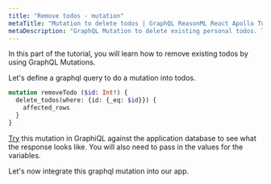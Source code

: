 ```yaml
---
title: "Remove todos - mutation"
metaTitle: "Mutation to delete todos | GraphQL ReasonML React Apollo Tutorial"
metaDescription: "GraphQL Mutation to delete existing personal todos. Try the mutation in GraphiQL, passing the Authorization token to delete a todo"
---
```



In this part of the tutorial, you will learn how to remove existing todos by using GraphQL Mutations.

Let's define a graphql query to do a mutation into todos.

```graphql
mutation removeTodo ($id: Int!) {
  delete_todos(where: {id: {_eq: $id}}) {
    affected_rows
  }
}
```

[Try](https://hasura.io/learn/graphql/graphiql) this mutation in GraphiQL against the application database to see what the response looks like. You will also need to pass in the values for the variables.

Let's now integrate this graphql mutation into our app.
